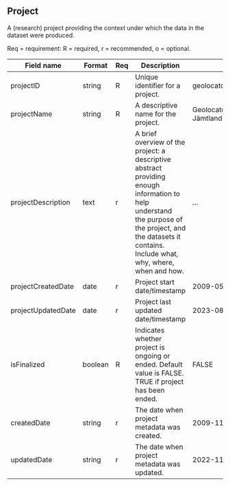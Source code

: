 ## Project

A (research) project providing the context under which the data in the dataset were produced.

Req = requirement: R = required, r = recommended, o = optional.

| Field name | Format | Req | Description | Example |
| ---------- | ------ | --- | ----------- | ------- |
| projectID | string | R | Unique identifier for a project. | geolocator_great_snipes_AL |
| projectName | string | R | A descriptive name for the project. | Geolocator Great snipes Jämtland ÅL |
| projectDescription | text | r | A brief overview of the project: a descriptive abstract providing enough information to help understand <br>the purpose of the project, and the datasets it contains. Include what, why, where, when and how. | ... |
| projectCreatedDate | date | r | Project start date/timestamp | 2009-05-15 |
| projectUpdatedDate | date | r | Project last updated date/timestamp | 2023-08-21 |
| isFinalized | boolean | R | Indicates whether project is ongoing or ended. Default value is FALSE. TRUE if project has been ended. | FALSE |
| createdDate | string | r | The date when project metadata was created. | 2009-11-29 |
| updatedDate | string | r | The date when project metadata was updated. | 2022-11-01 |
